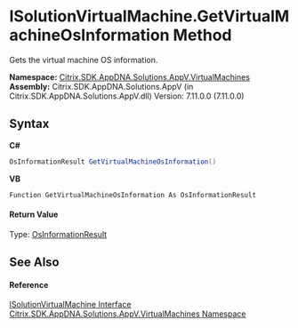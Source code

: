 # ISolutionVirtualMachine.GetVirtualMachineOsInformation Method 
 

Gets the virtual machine OS information.

**Namespace:**&nbsp;[Citrix.SDK.AppDNA.Solutions.AppV.VirtualMachines](8e922e14-e318-4969-a8ff-48cbad35adbf.md)<br />**Assembly:**&nbsp;Citrix.SDK.AppDNA.Solutions.AppV (in Citrix.SDK.AppDNA.Solutions.AppV.dll) Version: 7.11.0.0 (7.11.0.0)

## Syntax

**C#**
```csharp
OsInformationResult GetVirtualMachineOsInformation()
```

**VB**
```vbnet
Function GetVirtualMachineOsInformation As OsInformationResult
```


#### Return Value
Type: <a href="f32f3a5b-7b0b-4d9e-af34-59c8f5f2a16a">OsInformationResult</a><br />

## See Also


#### Reference
<a href="90e1d734-2c3b-aa3a-5a20-799e4f7a5bdc">ISolutionVirtualMachine Interface</a><br /><a href="8e922e14-e318-4969-a8ff-48cbad35adbf">Citrix.SDK.AppDNA.Solutions.AppV.VirtualMachines Namespace</a><br />